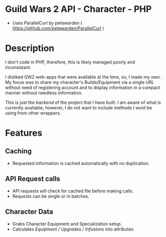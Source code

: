 # Guild Wars 2 API - Character - PHP
- Uses ParallelCurl by petewarden ( https://github.com/petewarden/ParallelCurl )

# Description
I don't code in PHP, therefore, this is likely managed poorly and inconsistant.

I disliked GW2 web-apps that were available at the time, so, I made my own.
My focus was to share my character's Builds/Equipment via a single URL without need of registering account and to display information in a compact manner without needless information.

This is just the *backend* of the project that I have built. I am aware of what is currently avaliable, however, I do not want to include methods I wont be using from other wrappers.

# Features
## Caching
- Requested information is cached automatically with no duplication.
## API Request calls
- API requests will check for cached file before making calls.
- Requests can be single or in batches.
## Character Data
- Grabs Character Equipment and Specialization setup.
- Calculates *Equipment / Upgrades / Infusions* into attributes.
